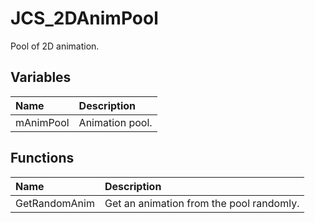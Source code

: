 # JCS_2DAnimPool

Pool of 2D animation.

## Variables

| Name | Description |
|:---|:---|
| mAnimPool | Animation pool. |

## Functions

| Name | Description |
|:---|:---|
| GetRandomAnim | Get an animation from the pool randomly. |

